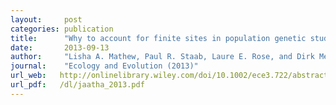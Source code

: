```yaml
---
layout:     post
categories: publication
title:      "Why to account for finite sites in population genetic studies and how to do this with Jaatha 2.0"
date:       2013-09-13
author:     "Lisha A. Mathew, Paul R. Staab, Laure E. Rose, and Dirk Metzler"
journal:    "Ecology and Evolution (2013)"
url_web:   http://onlinelibrary.wiley.com/doi/10.1002/ece3.722/abstract
url_pdf:   /dl/jaatha_2013.pdf
---
```


